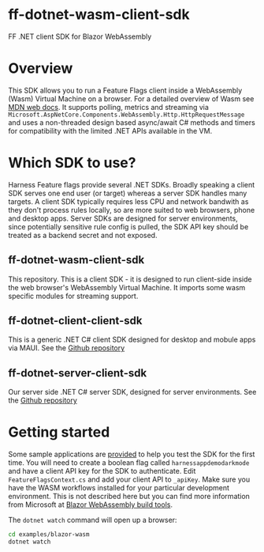 # ff-dotnet-wasm-client-sdk
FF .NET client SDK for Blazor WebAssembly

# Overview
This SDK allows you to run a Feature Flags client inside a WebAssembly (Wasm) Virtual Machine on a browser. For a detailed overview of Wasm see [MDN web docs](https://developer.mozilla.org/en-US/docs/WebAssembly).
It supports polling, metrics and streaming via `Microsoft.AspNetCore.Components.WebAssembly.Http.HttpRequestMessage` and uses a non-threaded design based async/await C# methods and timers for compatibility with the limited .NET APIs available in the VM.


# Which SDK to use?

Harness Feature flags provide several .NET SDKs. Broadly speaking a client SDK serves one end user (or target) whereas a server SDK handles many targets.
A client SDK typically requires less CPU and network bandwith as they don't process rules locally, so are more suited to web browsers, phone and desktop apps.
Server SDKs are designed for server environments, since potentially sensitive rule config is pulled, the SDK API key should be treated as a backend secret and not exposed.

## ff-dotnet-wasm-client-sdk

This repository. This is a client SDK - it is designed to run client-side inside the web browser's WebAssembly Virtual Machine.
It imports some wasm specific modules for streaming support.

## ff-dotnet-client-client-sdk

This is a generic .NET C# client SDK designed for desktop and mobule apps via MAUI. See the [Github repository](https://github.com/harness/ff-dotnet-client-sdk)

## ff-dotnet-server-client-sdk

Our server side .NET C# server SDK, designed for server environments. See the [Github repository](https://github.com/harness/ff-dotnet-server-sdk)

# Getting started

Some sample applications are [provided](examples/) to help you test the SDK for the first time.
You will need to create a boolean flag called `harnessappdemodarkmode` and have a client API key for the SDK to authenticate. Edit `FeatureFlagsContext.cs` and add your client API to `_apiKey`.
Make sure you have the WASM workflows installed for your particular development environment. This is not described here but you can find more information from Microsoft at [Blazor WebAssembly build tools](https://learn.microsoft.com/en-us/aspnet/core/blazor/webassembly-build-tools-and-aot?view=aspnetcore-8.0).


The `dotnet watch` command will open up a browser:

```bash
cd examples/blazor-wasm
dotnet watch
```